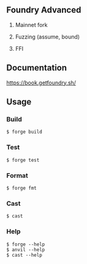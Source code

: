 ## Foundry Advanced

1. Mainnet fork


2. Fuzzing (assume, bound)


3. FFI 

## Documentation

https://book.getfoundry.sh/

## Usage

### Build

```shell
$ forge build
```

### Test

```shell
$ forge test
```

### Format

```shell
$ forge fmt
```

### Cast

```shell
$ cast 
```

### Help

```shell
$ forge --help
$ anvil --help
$ cast --help
```
